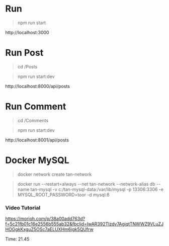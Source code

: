 # Run 
>npm run start

http://localhost:3000

# Run Post
> cd /Posts

> npm run start:dev

http://localhost:8000/api/posts


# Run Comment 

> cd /Comments

> npm run start:dev

http://localhost:8001/api/posts


# Docker MySQL

> docker network create tan-network

> docker run --restart=always --net tan-network --network-alias db --name tan-mysql -v c:/tan-mysql-data:/var/lib/mysql -p 13306:3306 -e MYSQL_ROOT_PASSWORD=toor -d mysql:8

### Video Tutorial
https://morioh.com/p/38a00add763d?f=5c21fb01c16e2556b555ab32&fbclid=IwAR392Tlzdv7AgiqtTNWWZ9VLuZJHOGgkKxguZ5OSc7aELUXHm6igk5QUfrw

Time: 21.45